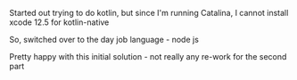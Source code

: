 
Started out trying to do kotlin, but since I'm running Catalina, I cannot install xcode 12.5 for
kotlin-native

So, switched over to the day job language - node js

Pretty happy with this initial solution - not really any re-work for the second part


